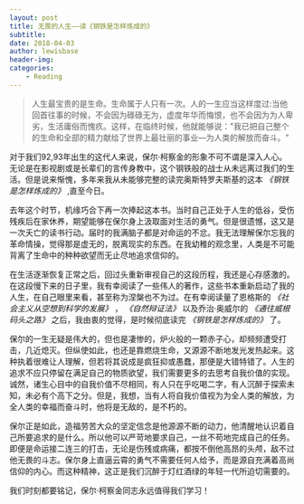 ```yaml
---
layout: post
title: 无畏的人生——读《钢铁是怎样炼成的》
subtitle:
date: 2018-04-03
author: lewisbase
header-img:
categories: 
    - Reading
---
```

> 人生最宝贵的是生命。生命属于人只有一次。人的一生应当这样度过:当他回首往事的时候，不会因为碌碌无为，虚度年华而悔恨，也不会因为为人卑劣，生活庸俗而愧疚。这样，在临终时候，他就能够说："我已把自己整个的生命和全部的精力献给了世界上最壮丽的事业—为人类的解放而奋斗。"


对于我们92,93年出生的这代人来说，保尔·柯察金的形象不可不谓是深入人心。无论是在影视剧或是长辈们的言传身教中，这个钢铁般的战士从未远离过我们的生活。但是说来惭愧，多年来我从未能够完整的读完奥斯特罗夫斯基的这本 _《钢铁是怎样炼成的》_ ,直至今日。

去年这个时节，机缘巧合下再一次捧起这本书。当时自己正处于人生的低谷，受伤残疾后在家休养，期望能够在保尔身上汲取面对生活的勇气。但是很遗憾，这又是一次夭亡的读书行动。届时的我满脑子都是对命运的不忿。我无法理解保尔忘我的革命情操，觉得那是虚无的，脱离现实的东西。在我幼稚的观念里，人类是不可能背离了生命中的种种欲望而无止尽地追求信仰的。

在生活逐渐恢复正常之后，回过头重新审视自己的这段历程，我还是心存感激的。在这段慢下来的日子里，我有幸阅读了一些伟人的著作，这些书本重新启动了我的人生，在自己眼里来看，甚至称为涅槃也不为过。在有幸阅读量了恩格斯的 _《社会主义从空想到科学的发展》_ ， _《自然辩证法》_ 以及乔治·奥威尔的 _《通往威根码头之路》_ 之后，我由衷的觉得，是时候彻底读完 _《钢铁是怎样炼成的》_ 了。

保尔的一生无疑是伟大的，但也是凄惨的，炉火般的一颗赤子心，却频频遭受打击，几近熄灭。但纵使如此，也还是靠燃烧生命，又源源不断地发光发热起来。这种执着很难让人理解，但若将其说成是疯狂抑或愚蠢，那便是大错特错了。人生的追求不应只停留在满足自己的物质欲望，我们需要更多的去思考自我价值的实现。诚然，诸生心目中的自我价值不尽相同，有人只在乎吃喝二字，有人沉醉于探索未知，未必有个高下之分。但是，我想，当有人将自我价值视为为全人类的解放，为全人类的幸福而奋斗时，他将是无敌的，是不朽的。

保尔正是如此，造福劳苦大众的坚定信念是他源源不断的动力，他清醒地认识着自己所要追求的是什么。所以他可以严苛地要求自己，一丝不苟地完成自己的任务。即便是命运接二连三的打击，无论是伤残或病痛，都按不倒他高昂的头颅，敌不过他无畏的斗志。保尔身上直逼云霄的勇气不需要任何人给予，而是源自充满着高尚信仰的内心。而这种精神，这正是我们沉醉于灯红酒绿的年轻一代所迫切需要的。

我们时刻都要铭记，保尔·柯察金同志永远值得我们学习！